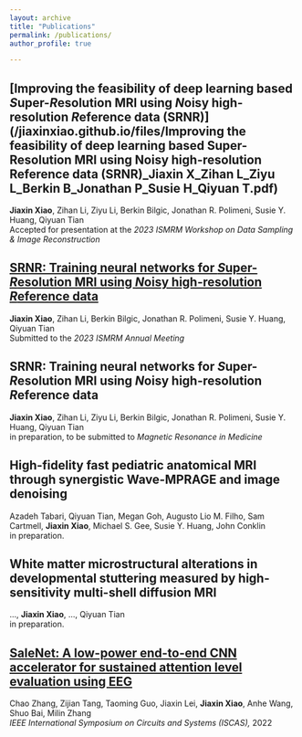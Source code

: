 ```yaml
---
layout: archive
title: "Publications"
permalink: /publications/
author_profile: true

---
```

[Improving the feasibility of deep learning based *S*uper-*R*esolution MRI using *N*oisy high-resolution *R*eference data (SRNR)](/jiaxinxiao.github.io/files/Improving the feasibility of deep learning based Super-Resolution MRI using Noisy high-resolution Reference data (SRNR)_Jiaxin X_Zihan L_Ziyu L_Berkin B_Jonathan P_Susie H_Qiyuan T.pdf)
-----
**Jiaxin Xiao**, Zihan Li, Ziyu Li, Berkin Bilgic, Jonathan R. Polimeni, Susie Y. Huang, Qiyuan Tian   
Accepted for presentation at the *2023 ISMRM Workshop on Data Sampling & Image Reconstruction*

[SRNR: Training neural networks for *S*uper-*R*esolution MRI using *N*oisy high-resolution *R*eference data](https://arxiv.org/abs/2211.05360)
-----
**Jiaxin Xiao**, Zihan Li, Berkin Bilgic, Jonathan R. Polimeni, Susie Y. Huang, Qiyuan Tian    
Submitted to the *2023 ISMRM Annual Meeting*

SRNR: Training neural networks for *S*uper-*R*esolution MRI using *N*oisy high-resolution *R*eference data
-----
**Jiaxin Xiao**, Zihan Li, Ziyu Li, Berkin Bilgic, Jonathan R. Polimeni, Susie Y. Huang, Qiyuan Tian  
in preparation, to be submitted to *Magnetic Resonance in Medicine*

High-fidelity fast pediatric anatomical MRI through synergistic Wave-MPRAGE and image denoising
-----
Azadeh Tabari, Qiyuan Tian, Megan Goh, Augusto Lio M. Filho, Sam Cartmell, **Jiaxin Xiao**, Michael S. Gee, Susie Y. Huang, John Conklin  
in preparation.

White matter microstructural alterations in developmental stuttering measured by high-sensitivity multi-shell diffusion MRI
-----
..., **Jiaxin Xiao**, ..., Qiyuan Tian  
in preparation.

[SaleNet: A low-power end-to-end CNN accelerator for sustained attention level evaluation using EEG](https://arxiv.org/abs/2209.01386)
-----
Chao Zhang, Zijian Tang, Taoming Guo, Jiaxin Lei, **Jiaxin Xiao**, Anhe Wang, Shuo Bai, Milin Zhang   
*IEEE International Symposium on Circuits and Systems (ISCAS),* 2022
